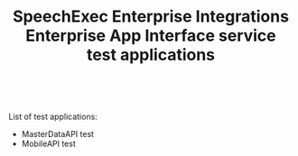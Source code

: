 <p align="center">
    <h1 align="center">SpeechExec Enterprise Integrations
      <br/>Enterprise App Interface service
      <br/>test applications
    </h1>    
    <br>
    <br>
    <br>
</p>
List of test applications:

- MasterDataAPI test
- MobileAPI test
